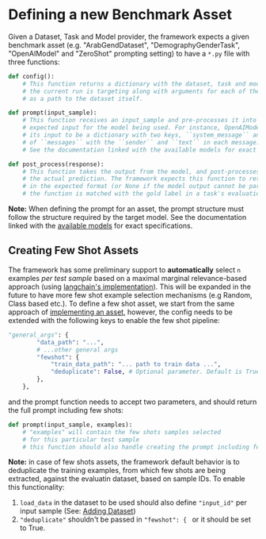 <!---# Defining a new Benchmark Asset ([See Demo](https://youtu.be/j6sA5u7LHYM?feature=shared))-->
# Defining a new Benchmark Asset

Given a Dataset, Task and Model provider, the framework expects a given benchmark asset (e.g. "ArabGendDataset", "DemographyGenderTask", "OpenAIModel" and "ZeroShot" prompting setting) to have a `*.py` file with three functions:

```python
def config():
	# This function returns a dictionary with the dataset, task and model provider
	# the current run is targeting along with arguments for each of these, as well
	# as a path to the dataset itself.

def prompt(input_sample):
	# This function receives an input_sample and pre-processes it into the
	# expected input for the model being used. For instance, OpenAIModel expects
	# its input to be a dictionary with two keys, ``system_message`` and a list
	# of ``messages`` with the ``sender`` and ``text`` in each message.
	# See the documentation linked with the available models for exact specifications

def post_process(response):
	# This function takes the output from the model, and post-processes it to extract
	# the actual prediction. The framework expects this function to return a valied prediction
	# in the expected format (or None if the model output cannot be parsed). The output of 
	# the function is matched with the gold label in a task's evaluation function.
```

**Note:** When defining the prompt for an asset, the prompt structure must follow the structure required by the target model. See the documentation linked with the [available models](https://github.com/qcri/LLMeBench/tree/main/llmebench/models) for exact specifications. 

## Creating Few Shot Assets
The framework has some preliminary support to **automatically** select `n` examples _per test sample_ based on a maximal marginal relevance-based approach (using [langchain's implementation](https://python.langchain.com/docs/modules/model_io/prompts/example_selectors/mmr)). This will be expanded in the future to have more few shot example selection mechanisms (e.g Random, Class based etc.). To define a few shot asset, we start from the same approach of [implementing an asset](#benchmark-asset), however, the config needs to be extended with the following keys to enable the few shot pipeline:

```python
"general_args": {
        "data_path": "...",
        # ...other general args
        "fewshot": {
            "train_data_path": "... path to train data ...",
            "deduplicate": False, # Optional parameter. Default is True
        },
    },
```

and the prompt function needs to accept two parameters, and should return the full prompt including few shots:

```python
def prompt(input_sample, examples):
	# "examples" will contain the few shots samples selected
	# for this particular test sample
	# this function should also handle creating the prompt including few shots
```

**Note:** in case of few shots assets, the framework default behavior is to deduplicate the training examples, from which few shots are being extracted, against the evaluatin dataset, based on sample IDs. To enable this functionality: 
  1) `load_data` in the dataset to be used should also define `"input_id"` per input sample (See: [Adding Dataset](#adding-dataset))
  2)  `"deduplicate"` shouldn't be passed in `"fewshot": { ` or it should be set to True. 
